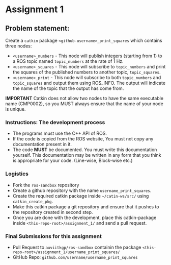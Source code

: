 # Assignment 1
## Problem statement:

Create a `catkin` package `<github-username>_print_squares` which contains three nodes:
- `<username>_numbers` - This node will publish integers (starting from 1) to a ROS topic named `topic_numbers` at the rate of 1 Hz.
- `<username>_squares` - This node will subscribe to `topic_numbers` and print the squares of the published numbers to another topic, `topic_squares`.
- `<username>_print` - This node will subscribe to both `topic_numbers` and `topic_squares` and output them using ROS_INFO. The output will indicate the name of the topic that the output has come from. 

**IMPORTANT** Catkin does not allow two nodes to have the same executable name (CMP0002), so you MUST always ensure that the name of your node is unique.

### Instructions: The development process
- The programs must use the C++ API of ROS.
- If the code is copied from the ROS website, You must not copy any documentation present in it. 
- The code **MUST** be documented. You must write this documentation yourself. This documentation may be written in any form that you think is appropriate for your code. (Line-wise, Block-wise etc.)

### Logistics
* Fork the `ros-sandbox` repository
* Create a github repository with the name `username_print_squares`.
* Create the required catkin package inside `~/catin-ws/src/` using `catkin_create_pkg`.
* Make this catkin package a git repository and ensure that it pushes to the repository created in second step.
* Once you are done with the development, place this catkin-package inside `<this-repo-root>/assignment_1/` and send a pull request.

### Final Submissions for this assignment
- Pull Request to `auviitkgp/ros-sandbox` containin the package `<this-repo-root>/assignment_1/username_print_squares/`
- GitHub Repo: `github.com/username/username_print_squares`

